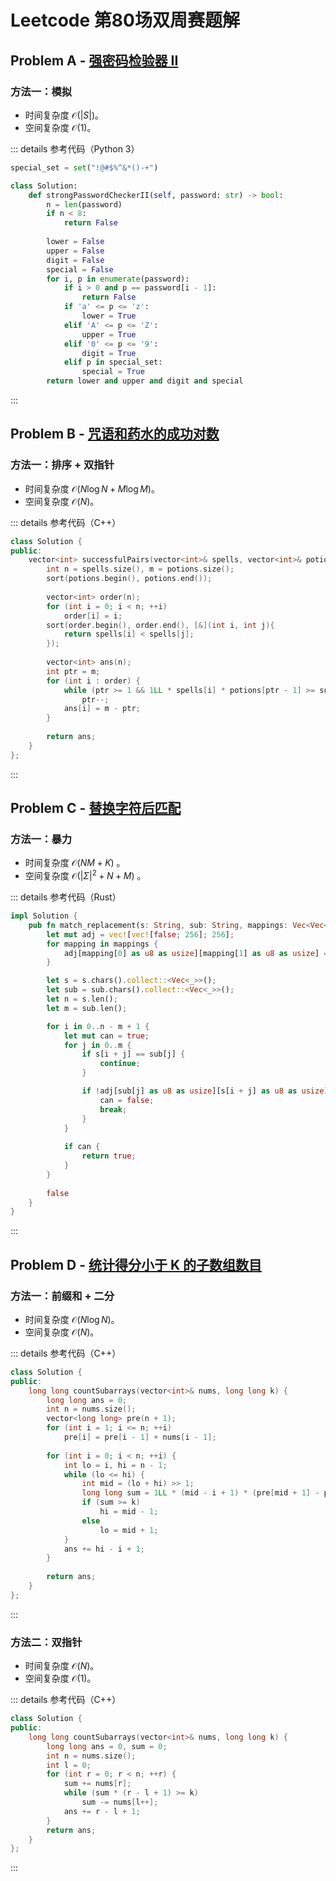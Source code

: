# Leetcode 第80场双周赛题解

## Problem A - [强密码检验器 II](https://leetcode.cn/problems/strong-password-checker-ii/)

### 方法一：模拟

- 时间复杂度 $\mathcal{O}(|S|)$。
- 空间复杂度 $\mathcal{O}(1)$。

::: details 参考代码（Python 3）

```python
special_set = set("!@#$%^&*()-+")

class Solution:
    def strongPasswordCheckerII(self, password: str) -> bool:
        n = len(password)
        if n < 8:
            return False
        
        lower = False
        upper = False
        digit = False
        special = False
        for i, p in enumerate(password):
            if i > 0 and p == password[i - 1]:
                return False
            if 'a' <= p <= 'z':
                lower = True
            elif 'A' <= p <= 'Z':
                upper = True
            elif '0' <= p <= '9':
                digit = True
            elif p in special_set:
                special = True
        return lower and upper and digit and special
```

:::

## Problem B - [咒语和药水的成功对数](https://leetcode.cn/problems/successful-pairs-of-spells-and-potions/)

### 方法一：排序 + 双指针

- 时间复杂度 $\mathcal{O}(N\log N + M\log M)$。
- 空间复杂度 $\mathcal{O}(N)$。

::: details 参考代码（C++）

```cpp
class Solution {
public:
    vector<int> successfulPairs(vector<int>& spells, vector<int>& potions, long long success) {
        int n = spells.size(), m = potions.size();
        sort(potions.begin(), potions.end());
        
        vector<int> order(n);
        for (int i = 0; i < n; ++i)
            order[i] = i;
        sort(order.begin(), order.end(), [&](int i, int j){
            return spells[i] < spells[j]; 
        });
        
        vector<int> ans(n);
        int ptr = m;
        for (int i : order) {
            while (ptr >= 1 && 1LL * spells[i] * potions[ptr - 1] >= success)
                ptr--;
            ans[i] = m - ptr;
        }
        
        return ans;
    }
};
```

:::

## Problem C - [替换字符后匹配](https://leetcode.cn/problems/match-substring-after-replacement/)

### 方法一：暴力

- 时间复杂度 $\mathcal{O}(NM+K)$ 。
- 空间复杂度 $\mathcal{O}(|\Sigma|^2 + N + M)$ 。

::: details 参考代码（Rust）

```rust
impl Solution {
    pub fn match_replacement(s: String, sub: String, mappings: Vec<Vec<char>>) -> bool {
        let mut adj = vec![vec![false; 256]; 256];
        for mapping in mappings {
            adj[mapping[0] as u8 as usize][mapping[1] as u8 as usize] = true;
        }

        let s = s.chars().collect::<Vec<_>>();
        let sub = sub.chars().collect::<Vec<_>>();
        let n = s.len();
        let m = sub.len();

        for i in 0..n - m + 1 {
            let mut can = true;
            for j in 0..m {
                if s[i + j] == sub[j] {
                    continue;
                }

                if !adj[sub[j] as u8 as usize][s[i + j] as u8 as usize] {
                    can = false;
                    break;
                }
            }
        
            if can {
                return true;
            }
        }
        
        false
    }
}
```

:::

## Problem D - [统计得分小于 K 的子数组数目](https://leetcode.cn/problems/count-subarrays-with-score-less-than-k/)

### 方法一：前缀和 + 二分

- 时间复杂度 $\mathcal{O}(N\log N)$。
- 空间复杂度 $\mathcal{O}(N)$。

::: details 参考代码（C++）

```cpp
class Solution {
public:
    long long countSubarrays(vector<int>& nums, long long k) {
        long long ans = 0;
        int n = nums.size();
        vector<long long> pre(n + 1);
        for (int i = 1; i <= n; ++i)
            pre[i] = pre[i - 1] + nums[i - 1];
        
        for (int i = 0; i < n; ++i) {
            int lo = i, hi = n - 1;
            while (lo <= hi) {
                int mid = (lo + hi) >> 1;
                long long sum = 1LL * (mid - i + 1) * (pre[mid + 1] - pre[i]);
                if (sum >= k)
                    hi = mid - 1;
                else
                    lo = mid + 1;
            }
            ans += hi - i + 1;
        }
        
        return ans;
    }
};
```

:::

### 方法二：双指针

- 时间复杂度 $\mathcal{O}(N)$。
- 空间复杂度 $\mathcal{O}(1)$。

::: details 参考代码（C++）

```cpp
class Solution {
public:
    long long countSubarrays(vector<int>& nums, long long k) {
        long long ans = 0, sum = 0;
        int n = nums.size();
        int l = 0;
        for (int r = 0; r < n; ++r) {
            sum += nums[r];
            while (sum * (r - l + 1) >= k)
                sum -= nums[l++];
            ans += r - l + 1;
        }
        return ans;
    }
};
```

:::

<Utterances />
